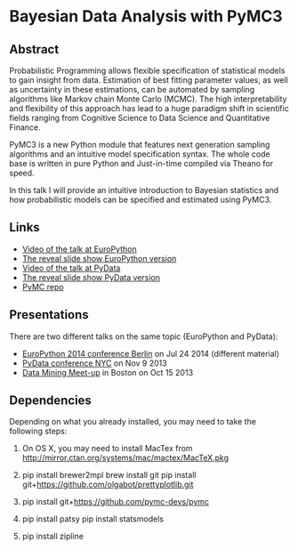 Bayesian Data Analysis with PyMC3
=================================

Abstract
--------

Probabilistic Programming allows flexible specification of statistical models to gain insight from data. Estimation of best fitting parameter values, as well as uncertainty in these estimations, can be automated by sampling algorithms like Markov chain Monte Carlo (MCMC). The high interpretability and flexibility of this approach has lead to a huge paradigm shift in scientific fields ranging from Cognitive Science to Data Science and Quantitative Finance.

PyMC3 is a new Python module that features next generation sampling algorithms and an intuitive model specification syntax. The whole code base is written in pure Python and Just-in-time compiled via Theano for speed.

In this talk I will provide an intuitive introduction to Bayesian statistics and how probabilistic models can be specified and estimated using PyMC3.

Links
-----

* [Video of the talk at EuroPython](https://www.youtube.com/watch?v=WESld11iNcQ)
* [The reveal slide show EuroPython version](http://twiecki.github.io/bayesian_pymc3_europy_ab.slides.html#/)
* [Video of the talk at PyData](https://vimeo.com/79518830)
* [The reveal slide show PyData version](https://rawgithub.com/twiecki/pymc3_talk/master/bayesian_pymc3.slides.html)
* [PyMC repo](https://github.com/pymc-devs/pymc)

Presentations
-------------

There are two different talks on the same topic (EuroPython and PyData):
* [EuroPython 2014 conference Berlin](https://ep2014.europython.eu/en/schedule/sessions/80/) on Jul 24 2014 (different material)
* [PyData conference NYC](https://vimeo.com/79518830) on Nov 9 2013
* [Data Mining Meet-up](http://www.meetup.com/Boston-Data-Mining/events/144148692/) in Boston on Oct 15 2013 

Dependencies
------------

Depending on what you already installed, you may need to take the
following steps:

1. On OS X, you may need to install MacTex from
   http://mirror.ctan.org/systems/mac/mactex/MacTeX.pkg
   
2. pip install brewer2mpl
   brew install git
   pip install git+https://github.com/olgabot/prettyplotlib.git

3. pip install git+https://github.com/pymc-devs/pymc

4. pip install patsy
   pip install statsmodels

5. pip install zipline
